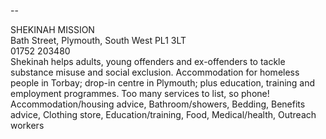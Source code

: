 
--

SHEKINAH MISSION  
Bath Street, Plymouth, South West PL1 3LT  
01752 203480  
Shekinah helps adults, young offenders and ex-offenders to tackle substance misuse and social exclusion. Accommodation for homeless people in Torbay; drop-in centre in Plymouth; plus education, training and employment programmes. Too many services to list, so phone!  
Accommodation/housing advice, Bathroom/showers, Bedding, Benefits advice, Clothing store, Education/training, Food, Medical/health, Outreach workers  
  
